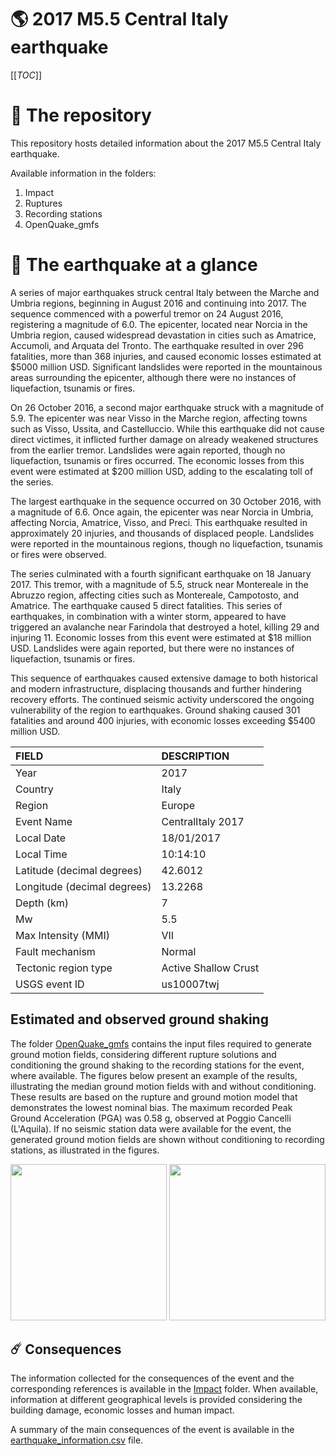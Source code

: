 # 🌎 2017 M5.5 Central Italy earthquake
[[_TOC_]]

# 📂 The repository

This repository hosts detailed information about the 2017 M5.5 Central Italy earthquake.

Available information in the folders:

1. Impact
2. Ruptures
3. Recording stations
4. OpenQuake_gmfs


# 🚀 The earthquake at a glance 

A series of major earthquakes struck central Italy between the Marche and Umbria regions, beginning in August 2016 and continuing into 2017. The sequence commenced with a powerful tremor on 24 August 2016, registering a magnitude of 6.0. The epicenter, located near Norcia in the Umbria region, caused widespread devastation in cities such as Amatrice, Accumoli, and Arquata del Tronto. The earthquake resulted in over 296 fatalities, more than 368 injuries, and caused economic losses estimated at $5000 million USD. Significant landslides were reported in the mountainous areas surrounding the epicenter, although there were no instances of liquefaction, tsunamis or fires.

On 26 October 2016, a second major earthquake struck with a magnitude of 5.9. The epicenter was near Visso in the Marche region, affecting towns such as Visso, Ussita, and Castelluccio. While this earthquake did not cause direct victimes, it inflicted further damage on already weakened structures from the earlier tremor. Landslides were again reported, though no liquefaction, tsunamis or fires occurred. The economic losses from this event were estimated at $200 million USD, adding to the escalating toll of the series.

The largest earthquake in the sequence occurred on 30 October 2016, with a magnitude of 6.6. Once again, the epicenter was near Norcia in Umbria, affecting Norcia, Amatrice, Visso, and Preci. This earthquake resulted in approximately 20 injuries, and thousands of displaced people. Landslides were reported in the mountainous regions, though no liquefaction, tsunamis or fires were observed.

The series culminated with a fourth significant earthquake on 18 January 2017. This tremor, with a magnitude of 5.5, struck near Montereale in the Abruzzo region, affecting cities such as Montereale, Campotosto, and Amatrice. The earthquake caused 5 direct fatalities. This series of earthquakes, in combination with a winter storm, appeared to have triggered an avalanche near Farindola that destroyed a hotel, killing 29 and injuring 11. Economic losses from this event were estimated at $18 million USD. Landslides were again reported, but there were no instances of liquefaction, tsunamis or fires.

This sequence of earthquakes caused extensive damage to both historical and modern infrastructure, displacing thousands and further hindering recovery efforts. The continued seismic activity underscored the ongoing vulnerability of the region to earthquakes. Ground shaking caused 301 fatalities and around 400 injuries, with economic losses exceeding $5400 million USD.

| FIELD | DESCRIPTION |
|:------|:------------|
| Year | 2017 |
| Country | Italy |
| Region | Europe |
| Event Name | CentralItaly 2017 |
| Local Date | 18/01/2017 |
| Local Time | 10:14:10 |
| Latitude (decimal degrees) | 42.6012 |
| Longitude (decimal degrees) | 13.2268 |
| Depth (km) | 7 |
| Mw | 5.5 |
| Max Intensity (MMI) | VII |
| Fault mechanism | Normal |
| Tectonic region type | Active Shallow Crust |
| USGS event ID | us10007twj |

## Estimated and observed ground shaking

The folder [OpenQuake_gmfs](./OpenQuake_gmfs/) contains the input files required to generate ground motion fields, considering different rupture solutions and conditioning the ground shaking to the recording stations for the event, where available. The figures below present an example of the results, illustrating the median ground motion fields with and without conditioning. These results are based on the rupture and ground motion model that demonstrates the lowest nominal bias. The maximum recorded Peak Ground Acceleration (PGA) was 0.58 g, observed at Poggio Cancelli (L'Aquila). If no seismic station data were available for the event, the generated ground motion fields are shown without conditioning to recording stations, as illustrated in the figures.

<img src="./4_OpenQuake_gmfs/median_gmf_stations_none.png" height="250">
<img src="./4_OpenQuake_gmfs/median_gmf_stations_seismic.png" height="250">

## ☄️ Consequences

The information collected for the consequences of the event and the corresponding references is available in the [Impact](./Impact) folder. When available, information at different geographical levels is provided considering the building damage, economic losses and human impact.

A summary of the main consequences of the event is available in the [earthquake_information.csv](./earthquake_information.csv) file.